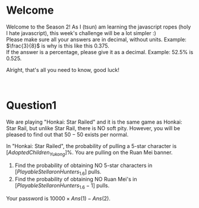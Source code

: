 # Welcome

Welcome to the Season 2! As I (tsun) am learning the javascript ropes (holy I hate javascript), this week's challenge will be a lot simpler :)<br>
Please make sure all your answers are in decimal, without units. Example: $\frac{3}{8}$ is why is this like this $0.375$.<br>
If the answer is a percentage, please give it as a decimal. Example: $52.5\%$ is $0.525$.

Alright, that's all you need to know, good luck!

<br>

# Question1

We are playing "Honkai: Star Railed" and it is the same game as Honkai: Star Rail, but unlike Star Rail, there is NO soft pity. However, you will be pleased to find out that $50 - 50$ exists per normal.

In "Honkai: Star Railed", the probability of pulling a 5-star character is $[AdoptedChildren_{Yukong}]\%$. You are pulling on the Ruan Mei banner.

1.  Find the probability of obtaining NO 5-star characters in $[PlayableStellaronHunters_{1.6}]$ pulls.
2.  Find the probability of obtaining NO Ruan Mei's in $[PlayableStellaronHunters_{1.6} - 1]$ pulls.

Your password is $10000 \times Ans(1) - Ans(2)$.

